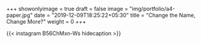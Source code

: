 +++
showonlyimage = true
draft = false
image = "img/portfolio/a4-paper.jpg"
date = "2019-12-09T18:25:22+05:30"
title = "Change the Name, Change More?"
weight = 0
+++


{{< instagram B56ChMxn-Ws hidecaption >}}
